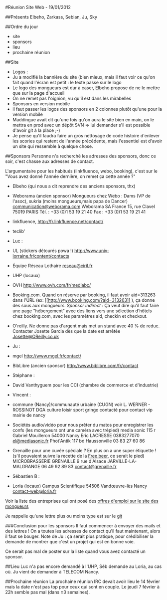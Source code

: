 #Réunion Site Web - 19/01/2012

##Présents
Elbeho, Zarkass, Sebian, Ju, Sky

##Ordre du jour
* site
* sponsors
* lieu
* prochaine réunion

##Site
* Logos :
 * Ju a modifié la bannière du site (bien mieux, mais il faut voir ce qu'on fait quand l'écran est petit : le texte passe sur le logo
 * Le logo des mongueurs est dur à caser, Elbeho propose de ne le mettre que sur la page d'accueil
 * On ne remet pas l'oignion, vu qu'il est dans les mirabelles
* Sponsors en version mobile
 * il faut passer les logos des sponsors en 2 colonnes plutôt qu'une pour la version mobile
* Maddingue avait dit qu'une fois qu'on aura le site bien en main, on le mettra en prod avec un dépôt SVN => lui demander s'il est possible d'avoir git à la place ;-)
* Je pense qu'il faudra faire un gros nettoyage de code histoire d'enlever les scories qui restent de l'année précédente, mais l'essentiel est d'avoir un site qui ressemble à quelque chose.

##Sponsors
Personne n'a recherché les adresses des sponsors, donc ce soir, c'est chasse aux adresses de contact.

L'argumentaire pour les habitués (linkfluence, webo, booking), c'est sur le "Vous avez donné l'année dernière, on remet ça cette année ?"

* Elbeho (qui nous a dit reprendre des anciens sponsors, thx)
 * Weborama (ancien sponsor)
   Mongueurs chez Webo : Dams (VP de l'asoc), sukria (moins mongueurs,mais papa de Dancer)
   communication@weborama.com
   Weborama SA France
   15, rue Clavel
   75019 PARIS
   Tél. : +33 (0)1 53 19 21 40
   Fax : +33 (0)1 53 19 21 41
 * linkfluence, 
   http://fr.linkfluence.net/contact/
 * teclib'

* Luc :
 * UL (stickers détourés powa !)
   http://www.univ-lorraine.fr/content/contacts
 * Équipe Réseau Lothaire
   reseau@ciril.fr
 * UHP (locaux)
 * OVH
   http://www.ovh.com/fr/mediabc/
 * Booking.com.
   Quand on réserve par booking, il faut avoir aid=313263 dans l'URL (ex: [[http://www.booking.com/?aid=313263]] ), ça donne des sous aux mongueurs.  *Sponsor indirect* : Ça veut dire qu'il faut faire une page "hébergement" avec des liens vers une sélection d'hôtels chez booking.com, avec les paramètres aid, checkin et checkout.
 * O'reilly. 
   Ne donne pas d'argent mais met un stand avec 40 % de reduc.
   Contacter Josette Garcia dès que la date est arrêtée Josette@OReilly.co.uk

* Ju :
 * mgel
   http://www.mgel.fr/contact/
 * BibLibre (ancien sponsor)
   http://www.biblibre.com/fr/contact

* Stéphane :
 * David Vanthyguem pour les CCI (chambre de commerce et d'industrie)

* Vincent :
 * commune (Nancy)/communauté urbaine (CUGN)
  voir  L. WERNER - ROSSINOT  DGA culture loisir sport
  gringo contacté pour contact vip mairie de nancy
 * Sociétés audio/vidéo pour nous prêter du matos pour enregistrer les confs (les mongueurs ont une caméra avec trépied)
   media sonic 115 r Gabriel Mouilleron 54000 Nancy  Eric LACRESSE 0383277070 el@mediasonic.fr
   Phot'Antik   117 bd Haussonville 03 83 27 60 86
 * Grenaille pour une cuvée spéciale ? En plus on a une super étiquette ! (s'il pouvaient suivre la recette de la [Free beer](https://en.wikipedia.org/wiki/Free_Beer), ce serait le pied) 
   MICROBRASSERIE GRENAILLE 9 rue d'Alsace  JARVILLE-LA-MALGRANGE  06 49 92 89 83  contact@grenaille.fr

* Sébastien B :
 * Loria (locaux)
   Campus Scientifique
   54506 Vandœuvre-lès Nancy
   contact-web@loria.fr

Voir la liste des entreprises qui ont posé des [offres d'emploi sur le site des mongueurs](http://mongueurs.net/ressources/emplois.html)

Je rappelle qu'une lettre plus ou moins type est sur le [git](https://github.com/ldidry/fpw2013/blob/master/sponsoring/lettre_type.md)

###Conclusion pour les sponsors
Il faut commencer à envoyer des mails et des lettres !
On a toutes les adresses de contact qu'il faut maintenant, alors il faut se bouger.
Note de Ju : ça serait plus pratique, pour crédibiliser la demande de montrer que c'est un projet qui est en bonne voie.

Ce serait pas mal de poster sur la liste quand vous avez contacté un sponsor.

##Lieu
Luc n'a pas encore demandé à l'UHP, Séb demande au Loria, au cas où.
Ju vient de demander à TELECOM Nancy.

##Prochaine réunion
La prochaine réunion IRC devait avoir lieu le 14 février mais la date n'est pas top pour ceux qui sont en couple.
Le jeudi 7 février à 22h semble pas mal (dans ±3 semaines).
